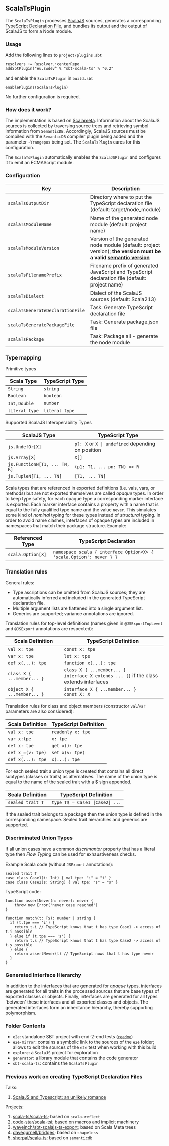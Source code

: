 ## ScalaTsPlugin

The `ScalaTsPlugin` processes [ScalaJS](https://www.scala-js.org/) sources, generates a corresponding [TypeScript Declaration File](https://www.typescriptlang.org/docs/handbook/declaration-files/introduction.html), and bundles its output and the output of ScalaJS to form a Node module.

### Usage

Add the following lines to `project/plugins.sbt`

```
resolvers += Resolver.jcenterRepo
addSbtPlugin("eu.swdev" % "sbt-scala-ts" % "0.2"
```

and enable the `ScalaTsPlugin` in `build.sbt`

```
enablePlugins(ScalaTsPlugin)
```
 
No further configuration is required. 

### How does it work?

The implementation is based on [Scalameta](https://scalameta.org/). Information about the ScalaJS sources is collected by traversing source trees and retrieving symbol information from `SemanticDB`. Accordingly, ScalaJS sources must be compiled with the `SemanticDB` compiler plugin being added and the parameter `-Yrangepos` being set. The `ScalaTsPlugin` cares for this configuration.

The `ScalaTsPlugin` automatically enables the `ScalaJSPlugin` and configures it to emit an ECMAScript module.

### Configuration

| Key | Description |
| --- | --- |
| `scalaTsOutputDir` | Directory where to put the TypeScript declaration file (default: target/node_module) |
| `scalaTsModuleName` | Name of the generated node module (default: project name) |
| `scalaTsModuleVersion` | Version of the generated node module (default: project version); **the version must be a valid [semantic version](https://docs.npmjs.com/about-semantic-versioning)**  |
| `scalaTsFilenamePrefix` | Filename prefix of generated JavaScript and TypeScript declaration file (default: project name) |
| `scalaTsDialect` | Dialect of the ScalaJS sources (default: Scala213) |
| `scalaTsGenerateDeclarationFile` | Task: Generate TypeScript declaration file |
| `scalaTsGeneratePackageFile` | Task: Generate package.json file |
| `scalaTsPackage` | Task: Package all - generate the node module |

### Type mapping

Primitive types

| Scala Type | TypeScript Type |
| --- | --- |
| `String` | `string` |
| `Boolean` | `boolean` |
| `Int`, `Double` | `number` |
| `literal type` | `literal type` |

Supported ScalaJS Interoperability Types

| ScalaJS Type | TypeScript Type |
| --- | --- |
| `js.UndefOr[X]` | `p?: X` or `X `<code>&#124;</code>` undefined` depending on position |
| `js.Array[X]` | `X[]` |
| `js.FunctionN[T1, ... TN, R]` | `(p1: T1, ... pn: TN) => R` |
| `js.TupleN[T1, ... TN]` | `[T1, ... TN]` |

Scala types that are referenced in exported definitions (i.e. vals, vars, or methods) but are not exported themselves are called _opaque_ types. In order to keep type safety, for each opaque type a corresponding marker interface is exported. Each marker interface contains a property with a name that is equal to the fully qualified type name and the value `never`. This simulates some kind of _nominal_ typing for these types instead of _structural_ typing. In order to avoid name clashes, interfaces of opaque types are included in namespaces that match their package structure. Example:

| Referenced Type | TypeScript Declaration |
| --- | --- |
| `scala.Option[X]` | `namespace scala { interface Option<X> { 'scala.Option': never } }`
 

### Translation rules

General rules:
- Type ascriptions can be omitted from ScalaJS sources; they are automatically inferred and included in the generated TypeScript declaration file.
- Multiple argument lists are flattened into a single argument list.
- Generics are supported; variance annotations are ignored.

Translation rules for top-level definitions (names given in `@JSExportTopLevel` and `@JSExport` annotations are respected):

| Scala Definition | TypeScript Definition |
| --- | --- |
| `val x: tpe` | `const x: tpe` | 
| `var x: tpe` | `let x: tpe` |
| `def x(...): tpe` | `function x(...): tpe` |
| `class X { ...member... }` | `class X { ...member... }`<br>`interface X extends ... {}` if the class extends interfaces |
| `object X { ...member... }` | `interface X { ...member... }`<br>`const X: X` | 


Translation rules for class and object members (constructor `val`/`var` parameters are also considered):

| Scala Definition | TypeScript Definition |
| --- | --- |
| `val x: tpe` | `readonly x: tpe` | 
| `var x:tpe` | `x: tpe` |
| `def x: tpe` | `get x(): tpe` |
| `def x_=(v: tpe)` | `set x(v: tpe)` |
| `def x(...): tpe` | `x(...): tpe` |

For each sealed trait a union type is created that contains all direct subtypes (classes or traits) as alternatives. The name of the union type is equal to the name of the sealed trait with a $ sign appended.

| Scala Definition | TypeScript Definition |
| --- | --- |
| `sealed trait T` | `type T$ = Case1 `<code>&#124;</code>` Case2 `<code>&#124;</code>` ...`

If the sealed trait belongs to a package then the union type is defined in the corresponding namespace. Sealed trait hierarchies and generics are supported.

### Discriminated Union Types

If all union cases have a common _discrimantor_ property that has a literal type then _Flow Typing_ can be used for exhaustiveness checks.

Example Scala code (without `JSExport` annotations):

```
sealed trait T
case class Case1(i: Int) { val tpe: "i" = "i" }
case class Case2(s: String) { val tpe: "s" = "s" }
```

TypeScript code:

```
function assertNever(n: never): never {
    throw new Error('never case reached')
}

function match(t: T$): number | string {
  if (t.tpe === 'i') {
    return t.i // TypeScript knows that t has type Case1 -> access of t.i possible
  } else if (t.tpe === 's') {
    return t.s // TypeScript knows that t has type Case2 -> access of t.s possible
  } else {
    return assertNever(t) // TypeScript nows that t has type never
  }
}
```

### Generated Interface Hierarchy

In addition to the interfaces that are generated for _opaque_ types, interfaces are generated for all traits in the processed sources that are base types of exported classes or objects. Finally, interfaces are generated for all types 'between' these interfaces and all exported classes and objects. The generated interfaces form an inheritance hierarchy, thereby supporting polymorphism.

### Folder Contents

- `e2e`: standalone SBT project with end-2-end tests ([`readme`](e2e/readme.md))
- `e2e-mirror`: contains a symbolic link to the sources of the `e2e` folder; allows to edit the sources of the `e2e` test when working with this build
- `explore`: a `ScalaJS` project for exploration
- `generator`: a library module that contains the code generator
- `sbt-scala-ts`: contains the `ScalaTsPlugin`

### Previous work on creating TypeScript Declaration Files

Talks:

1. [ScalaJS and Typescript: an unlikely romance](https://www.youtube.com/watch?v=KTiU6SglU4s)

Projects:

1. [scala-ts/scala-ts](https://github.com/scala-ts/scala-ts);  based on `scala.reflect`
1. [code-star/scala-tsi](https://github.com/code-star/scala-tsi); based on macros and implicit machinery
1. [waveinch/sbt-scalajs-ts-export](https://github.com/waveinch/sbt-scalajs-ts-export); based on Scala Meta trees
1. [davegurnell/bridges](https://github.com/davegurnell/bridges); based on `shapeless`
1. [sherpal/scala-ts](https://github.com/sherpal/scala-ts); based on `semanticdb`
